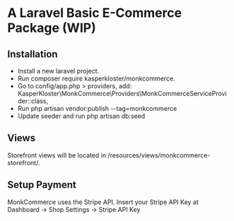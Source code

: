 # A Laravel Basic E-Commerce Package (WIP)

## Installation
- Install a new laravel project.
- Run composer require kasperkloster/monkcommerce.
- Go to config/app.php > providers, add: KasperKloster\MonkCommerce\Providers\MonkCommerceServiceProvider::class,
- Run php artisan vendor:publish --tag=monkcommerce
- Update seeder and run php artisan db:seed

## Views
Storefront views will be located in /resources/views/monkcommerce-storefront/.

## Setup Payment
MonkCommerce uses the Stripe API.
Insert your Stripe API Key at Dashboard -> Shop Settings -> Stripe API Key
